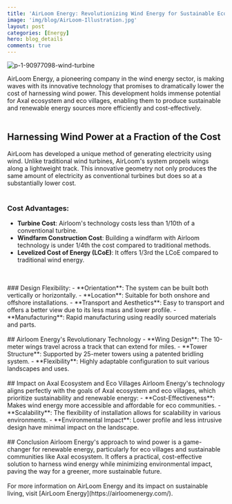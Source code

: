 ```yaml
---
title: 'AirLoom Energy: Revolutionizing Wind Energy for Sustainable Eco Villages'
image: 'img/blog/AirLoom-Illustration.jpg'
layout: post
categories: [Energy]
hero: blog_details
comments: true
---
```


![p-1-90977098-wind-turbine](https://github.com/AxalNetwork/website/assets/55703540/2b4ebc30-97ce-4e9b-92d1-ba9e1fdc0c32)


AirLoom Energy, a pioneering company in the wind energy sector, is making waves with its innovative technology that promises to dramatically lower the cost of harnessing wind power. This development holds immense potential for Axal ecosystem and eco villages, enabling them to produce sustainable and renewable energy sources more efficiently and cost-effectively.
</br>
</br>
## Harnessing Wind Power at a Fraction of the Cost
AirLoom has developed a unique method of generating electricity using wind. Unlike traditional wind turbines, AirLoom's system propels wings along a lightweight track. This innovative geometry not only produces the same amount of electricity as conventional turbines but does so at a substantially lower cost.
</br>
</br>
### Cost Advantages:
- **Turbine Cost**: Airloom's technology costs less than 1/10th of a conventional turbine.
- **Windfarm Construction Cost**: Building a windfarm with Airloom technology is under 1/4th the cost compared to traditional methods.
- **Levelized Cost of Energy (LCoE)**: It offers 1/3rd the LCoE compared to traditional wind energy.
</br>
</br>
### Design Flexibility:
- **Orientation**: The system can be built both vertically or horizontally.
- **Location**: Suitable for both onshore and offshore installations.
- **Transport and Aesthetics**: Easy to transport and offers a better view due to its less mass and lower profile.
- **Manufacturing**: Rapid manufacturing using readily sourced materials and parts.
</br>
</br>
## Airloom Energy's Revolutionary Technology
- **Wing Design**: The 10-meter wings travel across a track that can extend for miles.
- **Tower Structure**: Supported by 25-meter towers using a patented bridling system.
- **Flexibility**: Highly adaptable configuration to suit various landscapes and uses.
</br>
</br>
## Impact on Axal Ecosystem and Eco Villages
Airloom Energy's technology aligns perfectly with the goals of Axal ecosystem and eco villages, which prioritize sustainability and renewable energy:
- **Cost-Effectiveness**: Makes wind energy more accessible and affordable for eco communities.
- **Scalability**: The flexibility of installation allows for scalability in various environments.
- **Environmental Impact**: Lower profile and less intrusive design have minimal impact on the landscape.
</br>
</br>
## Conclusion
Airloom Energy's approach to wind power is a game-changer for renewable energy, particularly for eco villages and sustainable communities like Axal ecosystem. It offers a practical, cost-effective solution to harness wind energy while minimizing environmental impact, paving the way for a greener, more sustainable future.
</br>
</br>
For more information on AirLoom Energy and its impact on sustainable living, visit [AirLoom Energy](https://airloomenergy.com/).
